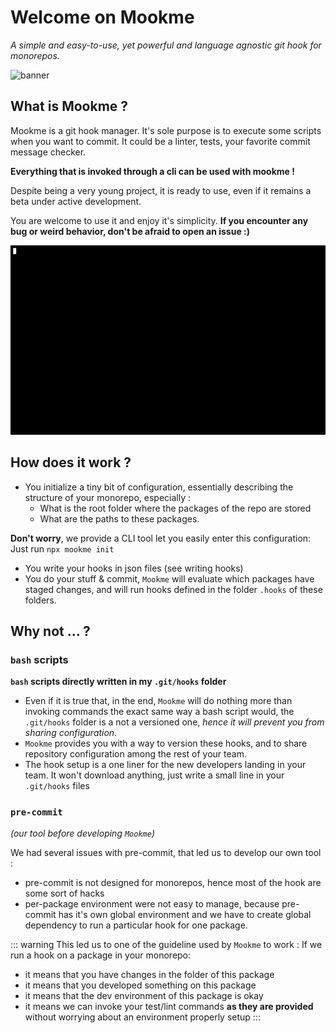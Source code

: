 # Welcome on Mookme

*A simple and easy-to-use, yet powerful and language agnostic git hook for monorepos.*

<img src="banner.png" alt="banner"/>

## What is Mookme ?

Mookme is a git hook manager. It's sole purpose is to execute some scripts when you want to commit. It could be a
linter, tests, your favorite commit message checker.

**Everything that is invoked through a cli can be used with mookme !**

Despite being a very young project, it is ready to use, even if it remains a beta under active development.

You are welcome to use it and enjoy it's simplicity.
**If you encounter any bug or weird behavior, don't be afraid to open an issue :)**

<img src="demo.gif" alt="A fresh look at your new git hooks ;)" width="600"/>

## How does it work ?

- You initialize a tiny bit of configuration, essentially describing the structure of your monorepo, especially :
  - What is the root folder where the packages of the repo are stored
  - What are the paths to these packages.

**Don't worry**, we provide a CLI tool let you easily enter this configuration: Just run `npx mookme init`

- You write your hooks in json files (see writing hooks)
- You do your stuff & commit, `Mookme` will evaluate which packages have staged changes, and will run hooks defined in
the folder `.hooks` of these folders.

## Why not ... ?

### `bash` scripts

**`bash` scripts directly written in my `.git/hooks` folder**

- Even if it is true that, in the end, `Mookme` will do nothing more than invoking commands the exact same way a bash
script would, the `.git/hooks` folder is a not a versioned one, *hence it will prevent you from sharing configuration*.
- `Mookme` provides you with a way to version these hooks, and to share repository configuration among the rest of your team.
- The hook setup is a one liner for the new developers landing in your team. It won't download anything, just write a
small line in your `.git/hooks` files

### `pre-commit`

*(our tool before developing `Mookme`)*

We had several issues with pre-commit, that led us to develop our own tool :

- pre-commit is not designed for monorepos, hence most of the hook are some sort of hacks
- per-package environment were not easy to manage, because pre-commit has it's own global environment and we have to
create global dependency to run a particular hook for one package.

::: warning
This led us to one of the guideline used by `Mookme` to work :
If we run a hook on a package in your monorepo:

- it means that you have changes in the folder of this package
- it means that you developed something on this package
- it means that the dev environment of this package is okay
- it means we can invoke your test/lint commands **as they are provided** without worrying about an environment
properly setup
:::
